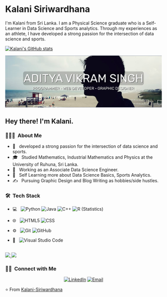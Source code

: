 # Kalani Siriwardhana

I'm Kalani from Sri Lanka. I am a Physical Science graduate who is a Self- Learner in Data Science and Sports analytics. Through my experiences as an athlete, I have developed a strong passion for the intersection of data science and sports. 




[![Kalani's GitHub stats](https://github-readme-stats.vercel.app/api?username=Kalani-Siriwardhana)](https://github.com/anuraghazra/github-readme-stats)


<img src="https://raw.githubusercontent.com/AVS1508/AVS1508/master/assets/Aditya%20Vikram%20Singh%20Banner.png">

<h2> Hey there! I'm Kalani.</h2>

<h3> 👨🏻‍💻 &nbsp;About Me </h3>

- 🤔 &nbsp; developed a strong passion for the intersection of data science and sports.
- 🎓 &nbsp; Studied Mathematics, Industrial Mathematics and Physics at the University of Ruhuna, Sri Lanka.
- 💼 &nbsp; Working as an Associate Data Science Engineer.
- 🌱 &nbsp; Self Learning more about Data Science Basics, Sports Analytics.
- ✍️ &nbsp; Pursuing Graphic Design and Blog Writing as hobbies/side hustles.

<h3> 🛠 &nbsp;Tech Stack</h3>

- 💻 &nbsp;
  ![Python](https://img.shields.io/badge/-Python-333333?style=flat&logo=python)
  ![Java](https://img.shields.io/badge/-Java-333333?style=flat&logo=Java&logoColor=007396)
  ![C++](https://img.shields.io/badge/-C++-333333?style=flat&logo=C%2B%2B&logoColor=00599C)
  ![R (Statistics)](https://img.shields.io/badge/-R-333333?style=flat&logo=R&logoColor=276DC3)
- 🌐 &nbsp;
  ![HTML5](https://img.shields.io/badge/-HTML5-333333?style=flat&logo=HTML5)
  ![CSS](https://img.shields.io/badge/-CSS-333333?style=flat&logo=CSS3&logoColor=1572B6)

- ⚙️ &nbsp;
  ![Git](https://img.shields.io/badge/-Git-333333?style=flat&logo=git)
  ![GitHub](https://img.shields.io/badge/-GitHub-333333?style=flat&logo=github)
- 🔧 &nbsp;
  ![Visual Studio Code](https://img.shields.io/badge/-Visual%20Studio%20Code-333333?style=flat&logo=visual-studio-code&logoColor=007ACC)

<br/>

<a href="https://github.com/Kalani-Siriwardhana">
  <img height="180em" src="https://github-readme-stats.vercel.app/api?username=Kalani-Siriwardhana&theme=buefy&show_icons=true" />
  <img height="180em" src="https://github-readme-stats.vercel.app/api/top-langs/?username=Kalani-Siriwardhana&theme=buefy&layout=compact" />
</a>

<br/>

<h3> 🤝🏻 &nbsp;Connect with Me </h3>

<p align="center">
<a href="https://www.linkedin.com/in/AVS1508/"><img alt="LinkedIn" src="https://img.shields.io/badge/LinkedIn-Aditya%20Vikram%20Singh-blue?style=flat-square&logo=linkedin"></a>
<a href="mailto:avsingh@umass.edu"><img alt="Email" src="https://img.shields.io/badge/Email-kalanisugandhika@gmail.com-blue?style=flat-square&logo=gmail"></a>
</p>

⭐️ From [Kalani-Siriwardhana](https://github.com/Kalani-Siriwardhana)
